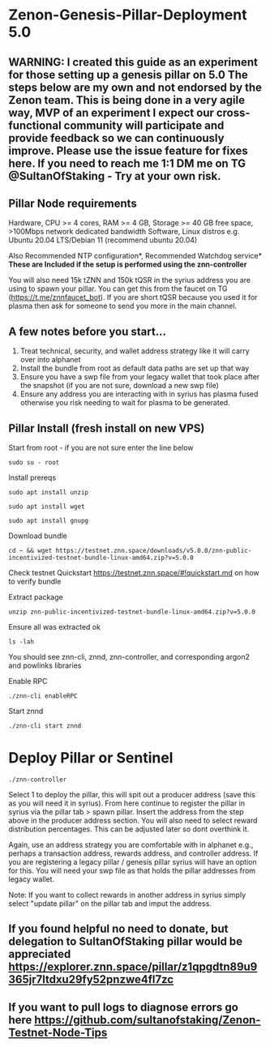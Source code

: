 # Zenon-Genesis-Pillar-Deployment 5.0

## WARNING: I created this guide as an experiment for those setting up a genesis pillar on 5.0 The steps below are my own and not endorsed by the Zenon team. This is being done in a very agile way, MVP of an experiment I expect our cross-functional community will participate and provide feedback so we can continuously improve. Please use the issue feature for fixes here. If you need to reach me 1:1 DM me on TG @SultanOfStaking - Try at your own risk. 

## Pillar Node requirements

Hardware, CPU >= 4 cores, RAM >= 4 GB, Storage >= 40 GB free space, >100Mbps network dedicated bandwidth
Software, Linux distros e.g. Ubuntu 20.04 LTS/Debian 11 (recommend ubuntu 20.04)

Also Recommended NTP configuration*, Recommended Watchdog service* **These are Included if the setup is performed using the znn-controller**

You will also need 15k tZNN and 150k tQSR in the syrius address you are using to spawn your pillar. You can get this from the faucet on TG (https://t.me/znnfaucet_bot). If you are short tQSR because you used it for plasma then ask for someone to send you more in the main channel.

## A few notes before you start...
1. Treat technical, security, and wallet address strategy like it will carry over into alphanet
2. Install the bundle from root as default data paths are set up that way
3. Ensure you have a swp file from your legacy wallet that took place after the snapshot (if you are not sure, download a new swp file)
4. Ensure any address you are interacting with in syrius has plasma fused otherwise you risk needing to wait for plasma to be generated.

## Pillar Install (fresh install on new VPS)
Start from root - if you are not sure enter the line below

`sudo su - root`

Install prereqs

`sudo apt install unzip`

`sudo apt install wget`

`sudo apt install gnupg`

Download bundle

`cd ~ && wget https://testnet.znn.space/downloads/v5.0.0/znn-public-incentivized-testnet-bundle-linux-amd64.zip?v=5.0.0`

Check testnet Quickstart https://testnet.znn.space/#!quickstart.md on how to verify bundle

Extract package

`unzip znn-public-incentivized-testnet-bundle-linux-amd64.zip?v=5.0.0`

Ensure all was extracted ok

`ls -lah`

You should see znn-cli, znnd, znn-controller, and corresponding argon2 and powlinks libraries

Enable RPC

`./znn-cli enableRPC`

Start znnd

`./znn-cli start znnd`

# Deploy Pillar or Sentinel

`./znn-controller`

Select 1 to deploy the pillar, this will spit out a producer address (save this as you will need it in syrius). From here continue to register the pillar in syrius via the pillar tab > spawn pillar. Insert the address from the step above in the producer address section. You will also need to select reward distribution percentages. This can be adjusted later so dont overthink it.

Again, use an address strategy you are comfortable with in alphanet e.g., perhaps a transaction address, rewards address, and controller address. If you are registering a legacy pillar / genesis pillar syrius will have an option for this. You will need your swp file as that holds the pillar addresses from legacy wallet.

Note: If you want to collect rewards in another address in syrius simply select "update pillar" on the pillar tab and imput the address.

## If you found helpful no need to donate, but delegation to SultanOfStaking pillar would be appreciated https://explorer.znn.space/pillar/z1qpgdtn89u9365jr7ltdxu29fy52pnzwe4fl7zc

## If you want to pull logs to diagnose errors go here https://github.com/sultanofstaking/Zenon-Testnet-Node-Tips
